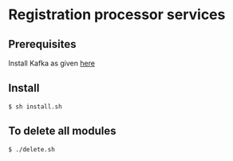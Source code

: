 # Registration processor services

## Prerequisites
Install Kafka as given [here](../../external/kafka/README.md)

## Install
```
$ sh install.sh
```
## To delete all modules
```
$ ./delete.sh
```

